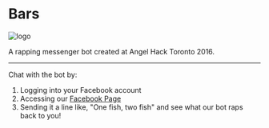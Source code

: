 # Bars

![logo](http://i.imgur.com/SDwYrAB.jpg "Logo Title Text 1")

A rapping messenger bot created at Angel Hack Toronto 2016.  

----------

Chat with the bot by:  
 1. Logging into your Facebook account
 2. Accessing our [Facebook Page](https://www.facebook.com/barsbot)
 3. Sending it a line like, "One fish, two fish" and see what our bot raps back to you!